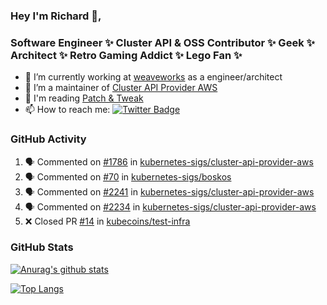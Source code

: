 ### Hey I'm Richard 👋, 

<h3 align="left">Software Engineer ✨ Cluster API & OSS Contributor ✨ Geek ✨ Architect ✨ Retro Gaming Addict ✨ Lego Fan ✨</h3>

- 🔭 I’m currently working at [weaveworks](https://github.com/weaveworks) as a engineer/architect
- 👯 I’m a maintainer of [Cluster API Provider AWS](https://github.com/kubernetes-sigs/cluster-api-provider-aws)
- 💬 I'm reading [Patch & Tweak](https://bjooks.com/products/patch-tweak-exploring-modular-synthesis)
- 📫 How to reach me: [![Twitter Badge](https://img.shields.io/badge/-@fruit_case-00acee?style=flat&logo=Twitter&logoColor=white)](https://twitter.com/intent/follow?screen_name=fruit_case "Follow on Twitter")

### GitHub Activity 

<!--START_SECTION:activity-->
1. 🗣 Commented on [#1786](https://github.com/kubernetes-sigs/cluster-api-provider-aws/issues/1786) in [kubernetes-sigs/cluster-api-provider-aws](https://github.com/kubernetes-sigs/cluster-api-provider-aws)
2. 🗣 Commented on [#70](https://github.com/kubernetes-sigs/boskos/issues/70) in [kubernetes-sigs/boskos](https://github.com/kubernetes-sigs/boskos)
3. 🗣 Commented on [#2241](https://github.com/kubernetes-sigs/cluster-api-provider-aws/issues/2241) in [kubernetes-sigs/cluster-api-provider-aws](https://github.com/kubernetes-sigs/cluster-api-provider-aws)
4. 🗣 Commented on [#2234](https://github.com/kubernetes-sigs/cluster-api-provider-aws/issues/2234) in [kubernetes-sigs/cluster-api-provider-aws](https://github.com/kubernetes-sigs/cluster-api-provider-aws)
5. ❌ Closed PR [#14](https://github.com/kubecoins/test-infra/pull/14) in [kubecoins/test-infra](https://github.com/kubecoins/test-infra)
<!--END_SECTION:activity-->

### GitHub Stats

[![Anurag's github stats](https://github-readme-stats.vercel.app/api?username=richardcase&count_private=true&show_icons=true)](https://github.com/anuraghazra/github-readme-stats)

[![Top Langs](https://github-readme-stats.vercel.app/api/top-langs/?username=richardcase&hide=html&layout=compact)](https://github.com/anuraghazra/github-readme-stats)
